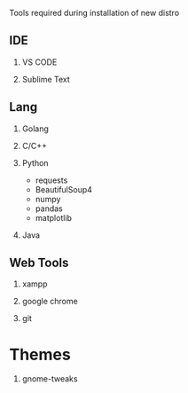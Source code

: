 Tools required during installation of new distro

## IDE

 1. VS CODE

 2. Sublime Text


## Lang

 1. Golang
 
 2. C/C++
 
 2. Python
       *  requests
       *  BeautifulSoup4
       *  numpy
       *  pandas
       *  matplotlib
         
 
 3. Java

## Web Tools

 1. xampp

 2. google chrome

 3. git

# Themes
 1. gnome-tweaks


